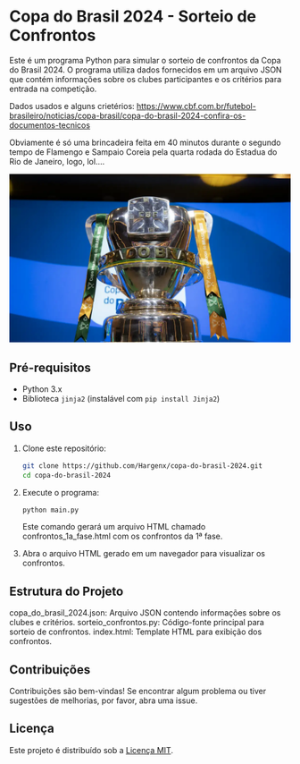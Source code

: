 # Copa do Brasil 2024 - Sorteio de Confrontos

Este é um programa Python para simular o sorteio de confrontos da Copa do Brasil 2024. O programa utiliza dados fornecidos em um arquivo JSON que contém informações sobre os clubes participantes e os critérios para entrada na competição.

Dados usados e alguns crietérios:
https://www.cbf.com.br/futebol-brasileiro/noticias/copa-brasil/copa-do-brasil-2024-confira-os-documentos-tecnicos

Obviamente é só uma brincadeira feita em 40 minutos durante o segundo tempo de Flamengo e Sampaio Coreia pela quarta rodada do Estadua do Rio de Janeiro, logo, lol....

![Alt text](image.png)

## Pré-requisitos

- Python 3.x
- Biblioteca `jinja2` (instalável com `pip install Jinja2`)

## Uso

1. Clone este repositório:

   ```bash
   git clone https://github.com/Hargenx/copa-do-brasil-2024.git
   cd copa-do-brasil-2024
    ```

2. Execute o programa:
    ```bash
    python main.py
    ```
    Este comando gerará um arquivo HTML chamado confrontos_1a_fase.html com os confrontos da 1ª fase.


3. Abra o arquivo HTML gerado em um navegador para visualizar os confrontos.

## Estrutura do Projeto

copa_do_brasil_2024.json: Arquivo JSON contendo informações sobre os clubes e critérios.
sorteio_confrontos.py: Código-fonte principal para sorteio de confrontos.
index.html: Template HTML para exibição dos confrontos.

## Contribuições

Contribuições são bem-vindas! Se encontrar algum problema ou tiver sugestões de melhorias, por favor, abra uma issue.

## Licença

Este projeto é distribuído sob a [Licença MIT](LICENSE).
